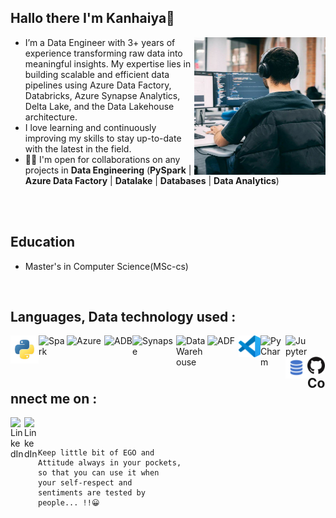 ## Hallo there I'm Kanhaiya👋

<img align='right' src="https://github.com/kanhataak/iris_prediction_with-tkinter-GUI/blob/master/profilePhoto.jpg" width="210" height="220">

- I’m a Data Engineer with 3+ years of experience transforming raw data into meaningful insights. My expertise lies in building scalable and efficient data pipelines using Azure Data Factory, Databricks, Azure Synapse Analytics, Delta Lake, and the Data Lakehouse architecture.
- I love learning and continuously improving my skills to stay up-to-date with the latest in the field.
- 🤝🏻 I'm open for collaborations on any projects in **Data Engineering** (**PySpark** | **Azure Data Factory** | **Datalake** | **Databases** | **Data Analytics**)
<br/>
<br/>

## Education
- Master's in Computer Science(MSc-cs)
<br/>

## Languages, Data technology used :
<img align="left" alt="Python3" width="45px" src="https://raw.githubusercontent.com/github/explore/80688e429a7d4ef2fca1e82350fe8e3517d3494d/topics/python/python.png" />
<img align="left" alt="Spark" width="45px" src="https://upload.wikimedia.org/wikipedia/commons/f/f3/Apache_Spark_logo.svg" />
<img align="left" alt="Azure" width="60px" src="https://upload.wikimedia.org/wikipedia/commons/a/a8/Microsoft_Azure_Logo.svg" />
<img align="left" alt="ADB" width="45px" src="https://cdn.thenewstack.io/media/2022/04/d5859667-databricks-logo-e1687961608447.png"/>
<img align="left" alt="Synapse" width="70px" src="https://i0.wp.com/prodata.ie/wp-content/uploads/2020/12/AzureSynapseAnalytics-1.png?w=824&ssl=1"/>
<img align="left" alt="DataWarehouse" width="50px" src="https://symbols.getvecta.com/stencil_27/40_data-warehouse.98ec68517c.svg" />
<img align="left" alt="ADF" width="50px" src="https://symbols.getvecta.com/stencil_28/27_data-factory.8004c08598.svg" />
<img align="left" alt="Visual Studio Code" width="35px" src="https://raw.githubusercontent.com/github/explore/80688e429a7d4ef2fca1e82350fe8e3517d3494d/topics/visual-studio-code/visual-studio-code.png"/>
<img align="left" alt="PyCharm" width="40px" src="https://external-preview.redd.it/68RuLLrsBdxbVJLxm3py3YoK6zX0aPIv3qttEhkb0_4.jpg?auto=webp&s=e2c12b1dc5be819f2f076f46454912a3c4bc3f2d"/>
<img align="left" alt="Jupyter" width="40px" src="https://avatars1.githubusercontent.com/u/25869250?s=200&v=4" />
<img align="left" alt="SQL" width="35px" src="https://raw.githubusercontent.com/github/explore/80688e429a7d4ef2fca1e82350fe8e3517d3494d/topics/sql/sql.png" />
<img align="left" alt="GitHub" width="28px" src="https://raw.githubusercontent.com/github/explore/78df643247d429f6cc873026c0622819ad797942/topics/github/github.png" />
<br />
<br />

## Connect me on :
[<img align="left" alt="LinkedIn" width="22px" src="https://cdn.jsdelivr.net/npm/simple-icons@v3/icons/linkedin.svg" />][linkedin]
[<img align="left" alt="LinkedIn" width="22px" src="https://cdn.jsdelivr.net/npm/simple-icons@v3/icons/gmail.svg" />][gmail]


[linkedin]: https://www.linkedin.com/in/kanhaiya-k-835ab418b/
[gmail]: https://mail.google.com/mail/u/0/?view=cm&fs=1&to=kanhataak97@gmail.com.com&su=SUBJECT&body=BODY&tf=1
<br/>
<br/>
```
Keep little bit of EGO and
Attitude always in your pockets,
so that you can use it when
your self-respect and
sentiments are tested by
people... !!😀
```
